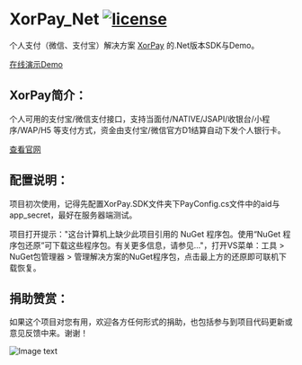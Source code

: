 # XorPay_Net [![license](https://img.shields.io/github/license/HeavenJoe/xorpay_net.svg)](http://www.apache.org/licenses/LICENSE-2.0)
个人支付（微信、支付宝）解决方案 [XorPay](https://xorpay.com/?r=quickpay) 的.Net版本SDK与Demo。

[在线演示Demo](https://xorpay.jinliniuan.com/)

XorPay简介：
----------------
个人可用的支付宝/微信支付接口，支持当面付/NATIVE/JSAPI/收银台/小程序/WAP/H5 等支付方式，资金由支付宝/微信官方D1结算自动下发个人银行卡。

[查看官网](https://xorpay.com/?r=quickpay)

配置说明：
----------------
项目初次使用，记得先配置XorPay.SDK文件夹下PayConfig.cs文件中的aid与app_secret，最好在服务器端测试。

项目打开提示："这台计算机上缺少此项目引用的 NuGet 程序包。使用“NuGet 程序包还原”可下载这些程序包。有关更多信息，请参见..."，打开VS菜单：工具 > NuGet包管理器 > 管理解决方案的NuGet程序包，点击最上方的还原即可联机下载恢复。


捐助赞赏：
--------------
如果这个项目对您有用，欢迎各方任何形式的捐助，也包括参与到项目代码更新或意见反馈中来。谢谢！

![Image text](http://xorpay.jinliniuan.com/alipay.jpg)